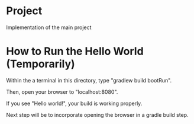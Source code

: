 # Project
Implementation of the main project

# How to Run the Hello World (Temporarily)
Within the a terminal in this directory, type "gradlew build bootRun".

Then, open your browser to "localhost:8080".

If you see "Hello world!", your build is working properly.

Next step will be to incorporate opening the browser in a gradle build step.